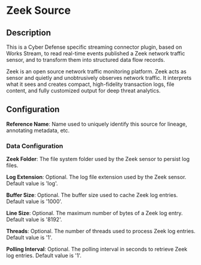 
# Zeek Source

## Description
This is a Cyber Defense specific streaming connector plugin, based on Works Stream, to read real-time
events published a Zeek network traffic sensor, and to transform them into structured data flow records.

Zeek is an open source network traffic monitoring platform. Zeek acts as sensor and quietly and unobtrusively 
observes network traffic. It interprets what it sees and creates compact, high-fidelity transaction logs, file 
content, and fully customized output for deep threat analytics.

## Configuration
**Reference Name**: Name used to uniquely identify this source for lineage, annotating metadata, etc.

### Data Configuration
**Zeek Folder**: The file system folder used by the Zeek sensor to persist log files.

**Log Extension**: Optional. The log file extension used by the Zeek sensor. Default value is 'log'.

**Buffer Size**: Optional. The buffer size used to cache Zeek log entries. Default value is '1000'.

**Line Size**: Optional. The maximum number of bytes of a Zeek log entry. Default value is '8192'.

**Threads**: Optional. The number of threads used to process Zeek log entries. Default value is '1'.

**Polling Interval**: Optional. The polling interval in seconds to retrieve Zeek log entries. 
Default value is '1'.
